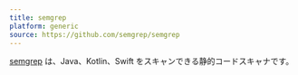 ```yaml
---
title: semgrep
platform: generic
source: https://github.com/semgrep/semgrep
---
```


[semgrep](https://github.com/semgrep/semgrep) は、Java、Kotlin、Swift をスキャンできる静的コードスキャナです。
